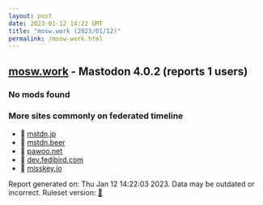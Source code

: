 ```yaml
---
layout: post
date: 2023-01-12 14:22 GMT
title: "mosw.work (2023/01/12)"
permalink: /mosw-work.html
---
```


## [mosw.work](https://mosw.work) - Mastodon 4.0.2 (reports 1 users)

### No mods found

### More sites commonly on federated timeline

* 🐘 [mstdn.jp](/mstdn-jp.html)
* 🐘 [mstdn.beer](/mstdn-beer.html)
* 🐘 [pawoo.net](/pawoo-net.html)
* 🐘 [dev.fedibird.com](/dev-fedibird-com.html)
* 🐘 [misskey.io](/misskey-io.html)

Report generated on: Thu Jan 12 14:22:03 2023. Data may be outdated or incorrect.
Ruleset version: [🧁](/version-cupcake)
